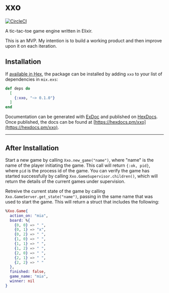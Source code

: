# xxo

[![CircleCI](https://circleci.com/gh/EssenceOfChaos/xxo.svg?style=svg)](https://circleci.com/gh/EssenceOfChaos/xxo)

A tic-tac-toe game engine written in Elixir.

This is an MVP. My intention is to build a working product and then improve upon it on each iteration.

## Installation

If [available in Hex](https://hex.pm/docs/publish), the package can be installed
by adding `xxo` to your list of dependencies in `mix.exs`:

```elixir
def deps do
  [
    {:xxo, "~> 0.1.0"}
  ]
end
```

Documentation can be generated with [ExDoc](https://github.com/elixir-lang/ex_doc)
and published on [HexDocs](https://hexdocs.pm). Once published, the docs can
be found at [https://hexdocs.pm/xxo](https://hexdocs.pm/xxo).

---

## After Installation

Start a new game by calling `Xxo.new_game("name")`, where "name" is the name of the player initiating the game. This call will return `{:ok, pid}`, where `pid` is the process id of the game. You can verify the game has started successfully by calling `Xxo.GameSupervisor.children()`, which will return the details of the current games under supervision.

Retreive the current state of the game by calling `Xxo.GameServer.get_state("name")`, passing in the same name that was used to start the game. This will return a struct that includes the following:

```elixir
%Xxo.Game{
  action_on: "mia",
  board: %{
    {0, 0} => " ",
    {0, 1} => "x",
    {0, 2} => " ",
    {1, 0} => " ",
    {1, 1} => " ",
    {1, 2} => " ",
    {2, 0} => " ",
    {2, 1} => " ",
    {2, 2} => " "
  },
  finished: false,
  game_name: "mia",
  winner: nil
}
```
